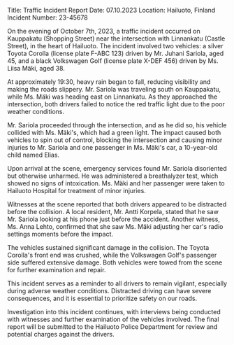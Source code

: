  Title: Traffic Incident Report
Date: 07.10.2023
Location: Hailuoto, Finland
Incident Number: 23-45678

On the evening of October 7th, 2023, a traffic incident occurred on Kauppakatu (Shopping Street) near the intersection with Linnankatu (Castle Street), in the heart of Hailuoto. The incident involved two vehicles: a silver Toyota Corolla (license plate F-ABC 123) driven by Mr. Juhani Sariola, aged 45, and a black Volkswagen Golf (license plate X-DEF 456) driven by Ms. Liisa Mäki, aged 38.

At approximately 19:30, heavy rain began to fall, reducing visibility and making the roads slippery. Mr. Sariola was traveling south on Kauppakatu, while Ms. Mäki was heading east on Linnankatu. As they approached the intersection, both drivers failed to notice the red traffic light due to the poor weather conditions.

Mr. Sariola proceeded through the intersection, and as he did so, his vehicle collided with Ms. Mäki's, which had a green light. The impact caused both vehicles to spin out of control, blocking the intersection and causing minor injuries to Mr. Sariola and one passenger in Ms. Mäki's car, a 10-year-old child named Elias.

Upon arrival at the scene, emergency services found Mr. Sariola disoriented but otherwise unharmed. He was administered a breathalyzer test, which showed no signs of intoxication. Ms. Mäki and her passenger were taken to Hailuoto Hospital for treatment of minor injuries.

Witnesses at the scene reported that both drivers appeared to be distracted before the collision. A local resident, Mr. Antti Korpela, stated that he saw Mr. Sariola looking at his phone just before the accident. Another witness, Ms. Anna Lehto, confirmed that she saw Ms. Mäki adjusting her car's radio settings moments before the impact.

The vehicles sustained significant damage in the collision. The Toyota Corolla's front end was crushed, while the Volkswagen Golf's passenger side suffered extensive damage. Both vehicles were towed from the scene for further examination and repair.

This incident serves as a reminder to all drivers to remain vigilant, especially during adverse weather conditions. Distracted driving can have severe consequences, and it is essential to prioritize safety on our roads.

Investigation into this incident continues, with interviews being conducted with witnesses and further examination of the vehicles involved. The final report will be submitted to the Hailuoto Police Department for review and potential charges against the drivers.